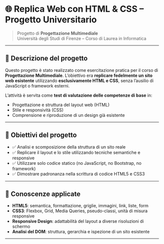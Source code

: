# 🌐 Replica Web con HTML & CSS – Progetto Universitario

> Progetto di **Progettazione Multimediale**  
> Università degli Studi di Firenze – Corso di Laurea in Informatica

---

## 📌 Descrizione del progetto

Questo progetto è stato realizzato come esercitazione pratica per il corso di **Progettazione Multimediale**. L’obiettivo era **replicare fedelmente un sito web esistente** utilizzando **esclusivamente HTML e CSS**, senza l’ausilio di JavaScript o framework esterni.

L’attività è servita come **test di valutazione delle competenze di base** in:
- Progettazione e struttura del layout web (HTML)
- Stile e responsività (CSS)
- Comprensione e riproduzione di un design già esistente

---

## 🎯 Obiettivi del progetto

- ✅ Analisi e scomposizione della struttura di un sito reale
- ✅ Replicare il layout e lo stile utilizzando tecniche semantiche e responsive
- ✅ Utilizzare solo codice statico (no JavaScript, no Bootstrap, no framework)
- ✅ Dimostrare padronanza nella scrittura di codice HTML5 e CSS3

---

## 🧠 Conoscenze applicate

- **HTML5**: semantica, formattazione, griglie, immagini, link, liste, form
- **CSS3**: Flexbox, Grid, Media Queries, pseudo-classi, unità di misura responsive
- **Responsive Design**: adattabilità del layout a diverse risoluzioni di schermo
- **Analisi del DOM**: struttura, gerarchia e ispezione di un sito esistente

---
